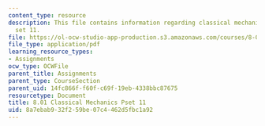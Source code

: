 ```yaml
---
content_type: resource
description: This file contains information regarding classical mechanics problem
  set 11.
file: https://ol-ocw-studio-app-production.s3.amazonaws.com/courses/8-01sc-classical-mechanics-fall-2016/8a7ebab932f259be07c4462d5fbc1a92_MIT8_01F16_pset11.pdf
file_type: application/pdf
learning_resource_types:
- Assignments
ocw_type: OCWFile
parent_title: Assignments
parent_type: CourseSection
parent_uid: 14fc866f-f60f-c69f-19eb-4338bbc87675
resourcetype: Document
title: 8.01 Classical Mechanics Pset 11
uid: 8a7ebab9-32f2-59be-07c4-462d5fbc1a92
---
```

